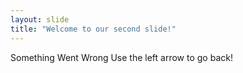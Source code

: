 ```yaml
---
layout: slide
title: "Welcome to our second slide!"
---
```

Something Went Wrong
Use the left arrow to go back!

